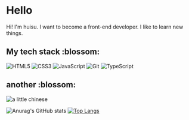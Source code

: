 <h1> Hello </h1>

<!--
**huisu-noh/huisu-noh** is a ✨ _special_ ✨ repository because its `README.md` (this file) appears on your GitHub profile.

Here are some ideas to get you started:

- 🔭 I’m currently working on ...
- 🌱 I’m currently learning ...
- 👯 I’m looking to collaborate on ...
- 🤔 I’m looking for help with ...
- 💬 Ask me about ...
- 📫 How to reach me: ...
- 😄 Pronouns: ...
- ⚡ Fun fact: ...
-->

<p>Hi! I'm huisu. I want to become a front-end developer. I like to learn new things. </p>

<h2> My tech stack :blossom:</h2>

![HTML5](https://img.shields.io/badge/-HTML5-F05032?style=for-the-badge&logo=html5&logoColor=ffffff)
![CSS3](https://img.shields.io/badge/-CSS3-007ACC?style=for-the-badge&logo=css3)
![JavaScript](https://img.shields.io/badge/-JavaScript-%23F7DF1C?style=for-the-badge&logo=javascript&logoColor=000000&labelColor=%23F7DF1C&color=%23FFCE5A) ![Git](https://img.shields.io/badge/-Git-F05032?style=for-the-badge&logo=git&logoColor=ffffff)
![TypeScript](https://img.shields.io/badge/-TypeScript-007ACC?style=for-the-badge&logo=typescript&logoColor=white)
<!-- ![React](https://img.shields.io/badge/-React-222222?style=for-the-badge&logo=react) -->

<h2> another :blossom:</h2>

![a little chinese](https://img.shields.io/badge/%20a%20little-chinese-red)

![Anurag's GitHub stats](https://github-readme-stats.vercel.app/api?username=huisu-noh&theme=vue&show_icons=true)
[![Top Langs](https://github-readme-stats.vercel.app/api/top-langs/?username=huisu-noh&hide=python)](https://github.com/anuraghazra/github-readme-stats)
